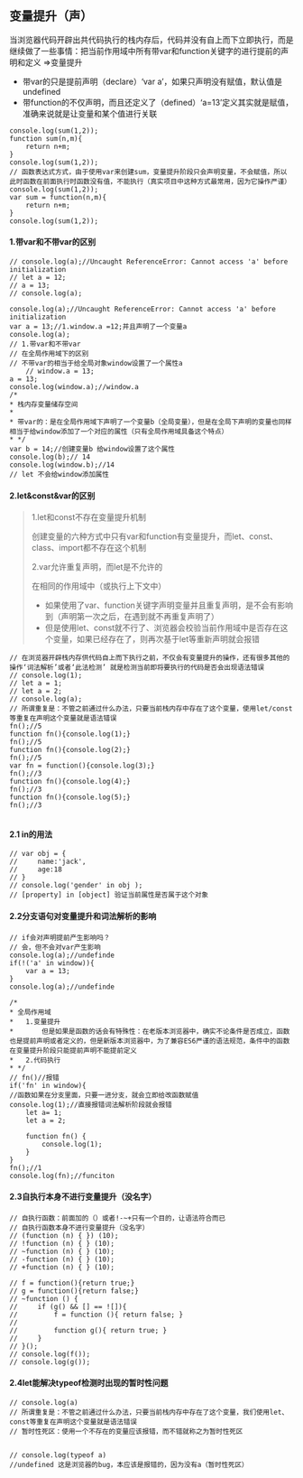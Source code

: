 ## 变量提升（声）

当浏览器代码开辟出共代码执行的栈内存后，代码并没有自上而下立即执行，而是继续做了一些事情：把当前作用域中所有带var和function关键字的进行提前的声明和定义 =>变量提升

- 带var的只是提前声明（declare）‘var a’，如果只声明没有赋值，默认值是undefined
- 带function的不仅声明，而且还定义了（defined）‘a=13’定义其实就是赋值，准确来说就是让变量和某个值进行关联

```
console.log(sum(1,2));
function sum(n,m){
    return n+m;
}
console.log(sum(1,2));
// 函数表达式方式，由于使用var来创建sum，变量提升阶段只会声明变量，不会赋值，所以此时函数在前面执行时函数没有值，不能执行（真实项目中这种方式最常用，因为它操作严谨）
console.log(sum(1,2));
var sum = function(n,m){
    return n+m;
}
console.log(sum(1,2));
```

#### 1.带var和不带var的区别

```
// console.log(a);//Uncaught ReferenceError: Cannot access 'a' before initialization
// let a = 12;
// a = 13;
// console.log(a);

console.log(a);//Uncaught ReferenceError: Cannot access 'a' before initialization
var a = 13;//1.window.a =12;并且声明了一个变量a
console.log(a);
// 1.带var和不带var
// 在全局作用域下的区别
// 不带var的相当于给全局对象window设置了一个属性a
    // window.a = 13;
a = 13;
console.log(window.a);//window.a
/*
* 栈内存变量储存空间
*
* 带var的：是在全局作用域下声明了一个变量b（全局变量），但是在全局下声明的变量也同样相当于给window添加了一个对应的属性（只有全局作用域具备这个特点）
* */
var b = 14;//创建变量b 给window设置了这个属性
console.log(b);// 14
console.log(window.b);//14
// let 不会给window添加属性
```

#### 2.let&const&var的区别

>1.let和const不存在变量提升机制
>
>创建变量的六种方式中只有var和function有变量提升，而let、const、class、import都不存在这个机制
>
>2.var允许重复声明，而let是不允许的
>
>在相同的作用域中（或执行上下文中）
>
>- 如果使用了var、function关键字声明变量并且重复声明，是不会有影响到（声明第一次之后，在遇到就不再重复声明了）
>- 但是使用let、const就不行了、浏览器会校验当前作用域中是否存在这个变量，如果已经存在了，则再次基于let等重新声明就会报错

```
// 在浏览器开辟栈内存供代码自上而下执行之前，不仅会有变量提升的操作，还有很多其他的操作‘词法解析’或者‘此法检测’ 就是检测当前即将要执行的代码是否会出现语法错误
// console.log(1);
// let a = 1;
// let a = 2;
// console.log(a);
// 所谓重复是：不管之前通过什么办法，只要当前栈内存中存在了这个变量，使用let/const等重复在声明这个变量就是语法错误
fn();//5
function fn(){console.log(1);}
fn();//5
function fn(){console.log(2);}
fn();//5
var fn = function(){console.log(3);}
fn();//3
function fn(){console.log(4);}
fn();//3
function fn(){console.log(5);}
fn();//3


```

#### 2.1	  in的用法

```
// var obj = {
//     name:'jack',
//     age:18
// }
// console.log('gender' in obj );
// [property] in [object] 验证当前属性是否属于这个对象
```

#### 2.2分支语句对变量提升和词法解析的影响

```
// if会对声明提前产生影响吗？
// 会，但不会对var产生影响
console.log(a);//undefinde
if(!('a' in window)){
    var a = 13;
}
console.log(a);//undefinde

/*
* 全局作用域
*   1.变量提升
*       但是如果是函数的话会有特殊性：在老版本浏览器中，确实不论条件是否成立，函数也是提前声明或者定义的，但是新版本浏览器中，为了兼容ES6严谨的语法规范，条件中的函数在变量提升阶段只能提前声明不能提前定义
*   2.代码执行
* */
// fn()//报错
if('fn' in window){
//函数如果在分支里面，只要一进分支，就会立即给改函数赋值
console.log(1);//直接报错词法解析阶段就会报错
    let a= 1;
    let a = 2;
    
    function fn() {
        console.log(1);
    }
}
fn();//1
console.log(fn);//funciton
```

#### 2.3自执行本身不进行变量提升（没名字）

```
// 自执行函数：前面加的（）或者!-~+只有一个目的，让语法符合而已
// 自执行函数本身不进行变量提升（没名字）
// (function (n) { }) (10);
// !function (n) { } (10);
// ~function (n) { } (10);
// -function (n) { } (10);
// +function (n) { } (10);

// f = function(){return true;}
// g = function(){return false;}
// ~function () {
//     if (g() && [] == ![]){
//         f = function (){ return false; }
//
//         function g(){ return true; }
//     }
// }();
// console.log(f());
// console.log(g());
```

#### 2.4let能解决typeof检测时出现的暂时性问题

```
// console.log(a)
// 所谓重复是：不管之前通过什么办法，只要当前栈内存中存在了这个变量，我们使用let、const等重复在声明这个变量就是语法错误
// 暂时性死区：使用一个不存在的变量应该报错，而不错就称之为暂时性死区


// console.log(typeof a)
//undefined 这是浏览器的bug，本应该是报错的，因为没有a（暂时性死区）
```



 

